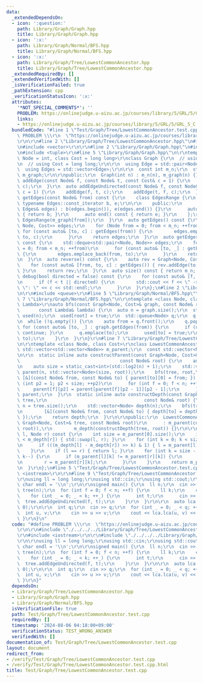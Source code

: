 ```yaml
---
data:
  _extendedDependsOn:
  - icon: ':question:'
    path: Library/Graph/Graph.hpp
    title: Library/Graph/Graph.hpp
  - icon: ':x:'
    path: Library/Graph/Normal/BFS.hpp
    title: Library/Graph/Normal/BFS.hpp
  - icon: ':x:'
    path: Library/Graph/Tree/LowestCommonAncestor.hpp
    title: Library/Graph/Tree/LowestCommonAncestor.hpp
  _extendedRequiredBy: []
  _extendedVerifiedWith: []
  _isVerificationFailed: true
  _pathExtension: cpp
  _verificationStatusIcon: ':x:'
  attributes:
    '*NOT_SPECIAL_COMMENTS*': ''
    PROBLEM: https://onlinejudge.u-aizu.ac.jp/courses/library/5/GRL/5/GRL_5_C
    links:
    - https://onlinejudge.u-aizu.ac.jp/courses/library/5/GRL/5/GRL_5_C
  bundledCode: "#line 1 \"Test/Graph/Tree/LowestCommonAncestor.test.cpp\"\n#define\
    \ PROBLEM \\\r\n  \"https://onlinejudge.u-aizu.ac.jp/courses/library/5/GRL/5/GRL_5_C\"\
    \r\n\r\n#line 2 \"Library/Graph/Tree/LowestCommonAncestor.hpp\"\n#include <cmath>\r\
    \n#include <vector>\r\n\r\n#line 2 \"Library/Graph/Graph.hpp\"\n#include <deque>\r\
    \n#include <tuple>\r\n#line 5 \"Library/Graph/Graph.hpp\"\n\r\ntemplate <class\
    \ Node = int, class Cost = long long>\r\nclass Graph {\r\n  // using Node = int;\r\
    \n  // using Cost = long long;\r\n\r\n  using Edge = std::pair<Node, Cost>;\r\n\
    \  using Edges = std::vector<Edge>;\r\n\r\n  const int m_n;\r\n  std::vector<Edges>\
    \ m_graph;\r\n\r\npublic:\r\n  Graph(int n) : m_n(n), m_graph(n) {}\r\n\r\n  auto\
    \ addEdge(const Node& f, const Node& t, const Cost& c = 1) {\r\n    m_graph[f].emplace_back(t,\
    \ c);\r\n  }\r\n  auto addEdgeUndirected(const Node& f, const Node& t, const Cost&\
    \ c = 1) {\r\n    addEdge(f, t, c);\r\n    addEdge(t, f, c);\r\n  }\r\n  auto\
    \ getEdges(const Node& from) const {\r\n    class EdgesRange {\r\n      const\
    \ typename Edges::const_iterator b, e;\r\n\r\n    public:\r\n      EdgesRange(const\
    \ Edges& edges) : b(edges.begin()), e(edges.end()) {}\r\n      auto begin() const\
    \ { return b; }\r\n      auto end() const { return e; }\r\n    };\r\n    return\
    \ EdgesRange(m_graph[from]);\r\n  }\r\n  auto getEdges() const {\r\n    std::deque<std::tuple<Node,\
    \ Node, Cost>> edges;\r\n    for (Node from = 0; from < m_n; ++from)\r\n     \
    \ for (const auto& [to, c] : getEdges(from)) {\r\n        edges.emplace_back(from,\
    \ to, c);\r\n      }\r\n    return edges;\r\n  }\r\n  auto getEdgesExcludeCost()\
    \ const {\r\n    std::deque<std::pair<Node, Node>> edges;\r\n    for (Node from\
    \ = 0; from < m_n; ++from)\r\n      for (const auto& [to, _] : getEdges(from))\
    \ {\r\n        edges.emplace_back(from, to);\r\n      }\r\n    return edges;\r\
    \n  }\r\n  auto reverse() const {\r\n    auto rev = Graph<Node, Cost>(m_n);\r\n\
    \    for (const auto& [from, to, c] : getEdges()) { rev.addEdge(to, from, c);\
    \ }\r\n    return rev;\r\n  }\r\n  auto size() const { return m_n; };\r\n  auto\
    \ debug(bool directed = false) const {\r\n    for (const auto& [f, t, c] : getEdges())\r\
    \n      if (f < t || directed) {\r\n        std::cout << f << \" -> \" << t <<\
    \ \": \" << c << std::endl;\r\n      }\r\n  }\r\n};\n#line 2 \"Library/Graph/Normal/BFS.hpp\"\
    \n\r\n#include <queue>\r\n#line 5 \"Library/Graph/Normal/BFS.hpp\"\n\r\n#line\
    \ 7 \"Library/Graph/Normal/BFS.hpp\"\n\r\ntemplate <class Node, class Cost, class\
    \ Lambda>\r\nauto bfs(const Graph<Node, Cost>& graph, const Node& root,\r\n  \
    \       const Lambda& lambda) {\r\n  auto n = graph.size();\r\n  std::vector<bool>\
    \ used(n);\r\n  used[root] = true;\r\n  std::queue<Node> q;\r\n  q.emplace(root);\r\
    \n  while (!q.empty()) {\r\n    auto from = q.front();\r\n    q.pop();\r\n   \
    \ for (const auto& [to, _] : graph.getEdges(from)) {\r\n      if (used[to]) {\
    \ continue; }\r\n      q.emplace(to);\r\n      used[to] = true;\r\n      lambda(from,\
    \ to);\r\n    }\r\n  }\r\n}\r\n#line 7 \"Library/Graph/Tree/LowestCommonAncestor.hpp\"\
    \n\r\ntemplate <class Node, class Cost>\r\nclass LowestCommonAncestor {\r\n  const\
    \ std::vector<std::vector<Node>> m_parent;\r\n  const std::vector<Node> m_depth;\r\
    \n\r\n  static inline auto constructParent(const Graph<Node, Cost>& tree,\r\n\
    \                                     const Node& root) {\r\n    auto n = tree.size();\r\
    \n    auto size = static_cast<int>(std::log2(n) + 1);\r\n    std::vector<std::vector<Node>>\
    \ parent(n, std::vector<Node>(size, root));\r\n    bfs(tree, root,\r\n       \
    \ [&](const Node& from, const Node& to) { parent[to][0] = from; });\r\n    for\
    \ (int p2 = 1; p2 < size; ++p2)\r\n      for (int f = 0; f < n; ++f) {\r\n   \
    \     parent[f][p2] = parent[parent[f][p2 - 1]][p2 - 1];\r\n      }\r\n    return\
    \ parent;\r\n  }\r\n  static inline auto constructDepth(const Graph<Node, Cost>&\
    \ tree,\r\n                                    const Node& root) {\r\n    auto\
    \ n = tree.size();\r\n    std::vector<Node> depth(n);\r\n    bfs(tree, root,\r\
    \n        [&](const Node& from, const Node& to) { depth[to] = depth[from] + 1;\
    \ });\r\n    return depth;\r\n  }\r\n\r\npublic:\r\n  LowestCommonAncestor(const\
    \ Graph<Node, Cost>& tree, const Node& root)\r\n      : m_parent(constructParent(tree,\
    \ root)),\r\n        m_depth(constructDepth(tree, root)) {}\r\n\r\n  auto lca(Node\
    \ l, Node r) const {\r\n    int size = m_parent[0].size();\r\n    if (m_depth[l]\
    \ < m_depth[r]) { std::swap(l, r); }\r\n    for (int k = 0; k < size; ++k) {\r\
    \n      if (((m_depth[l] - m_depth[r]) >> k) & 1) { l = m_parent[l][k]; }\r\n\
    \    }\r\n    if (l == r) { return l; }\r\n    for (int k = size - 1; k >= 0;\
    \ k--) {\r\n      if (m_parent[l][k] != m_parent[r][k]) {\r\n        l = m_parent[l][k];\r\
    \n        r = m_parent[r][k];\r\n      }\r\n    }\r\n    return m_parent[l][0];\r\
    \n  }\r\n};\n#line 5 \"Test/Graph/Tree/LowestCommonAncestor.test.cpp\"\n\r\n#include\
    \ <iostream>\r\n\r\n#line 9 \"Test/Graph/Tree/LowestCommonAncestor.test.cpp\"\n\
    \r\nusing ll = long long;\r\nusing std::cin;\r\nusing std::cout;\r\nconstexpr\
    \ char endl = '\\n';\r\n\r\nsigned main() {\r\n  ll n;\r\n  cin >> n;\r\n  Graph\
    \ tree(n);\r\n  for (int f = 0; f < n; ++f) {\r\n    ll k;\r\n    cin >> k;\r\n\
    \    for (int _ = 0; _ < k; ++_) {\r\n      int t;\r\n      cin >> t;\r\n    \
    \  tree.addEdgeUndirected(f, t);\r\n    }\r\n  }\r\n\r\n  auto lca = LowestCommonAncestor(tree,\
    \ 0);\r\n\r\n  int q;\r\n  cin >> q;\r\n  for (int _ = 0; _ < q; ++_) {\r\n  \
    \  int u, v;\r\n    cin >> u >> v;\r\n    cout << lca.lca(u, v) << endl;\r\n \
    \ }\r\n}\n"
  code: "#define PROBLEM \\\r\n  \"https://onlinejudge.u-aizu.ac.jp/courses/library/5/GRL/5/GRL_5_C\"\
    \r\n\r\n#include \"./../../../Library/Graph/Tree/LowestCommonAncestor.hpp\"\r\n\
    \r\n#include <iostream>\r\n\r\n#include \"./../../../Library/Graph/Graph.hpp\"\
    \r\n\r\nusing ll = long long;\r\nusing std::cin;\r\nusing std::cout;\r\nconstexpr\
    \ char endl = '\\n';\r\n\r\nsigned main() {\r\n  ll n;\r\n  cin >> n;\r\n  Graph\
    \ tree(n);\r\n  for (int f = 0; f < n; ++f) {\r\n    ll k;\r\n    cin >> k;\r\n\
    \    for (int _ = 0; _ < k; ++_) {\r\n      int t;\r\n      cin >> t;\r\n    \
    \  tree.addEdgeUndirected(f, t);\r\n    }\r\n  }\r\n\r\n  auto lca = LowestCommonAncestor(tree,\
    \ 0);\r\n\r\n  int q;\r\n  cin >> q;\r\n  for (int _ = 0; _ < q; ++_) {\r\n  \
    \  int u, v;\r\n    cin >> u >> v;\r\n    cout << lca.lca(u, v) << endl;\r\n \
    \ }\r\n}"
  dependsOn:
  - Library/Graph/Tree/LowestCommonAncestor.hpp
  - Library/Graph/Graph.hpp
  - Library/Graph/Normal/BFS.hpp
  isVerificationFile: true
  path: Test/Graph/Tree/LowestCommonAncestor.test.cpp
  requiredBy: []
  timestamp: '2024-08-06 04:18:00+09:00'
  verificationStatus: TEST_WRONG_ANSWER
  verifiedWith: []
documentation_of: Test/Graph/Tree/LowestCommonAncestor.test.cpp
layout: document
redirect_from:
- /verify/Test/Graph/Tree/LowestCommonAncestor.test.cpp
- /verify/Test/Graph/Tree/LowestCommonAncestor.test.cpp.html
title: Test/Graph/Tree/LowestCommonAncestor.test.cpp
---
```

